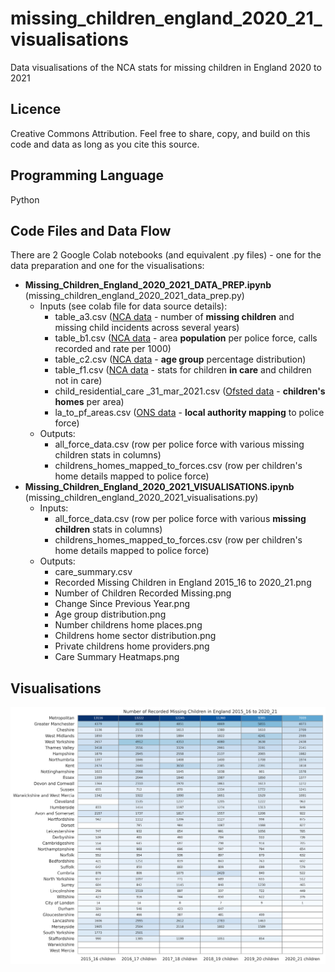 # missing_children_england_2020_21_visualisations
Data visualisations of the NCA stats for missing children in England 2020 to 2021

## Licence
Creative Commons Attribution. Feel free to share, copy, and build on this code and data as long as you cite this source. 

## Programming Language

Python

## Code Files and Data Flow

There are 2 Google Colab notebooks (and equivalent .py files) - one for the data preparation and one for the visualisations:
- **Missing_Children_England_2020_2021_DATA_PREP.ipynb** (missing_children_england_2020_2021_data_prep.py)
  - Inputs (see colab file for data source details):
    - table_a3.csv ([NCA data](https://missingpersons.police.uk/cy-gb/resources/downloads/missing-persons-statistical-bulletins) - number of **missing children** and missing child incidents across several years)
    - table_b1.csv ([NCA data](https://missingpersons.police.uk/cy-gb/resources/downloads/missing-persons-statistical-bulletins) - area **population** per police force, calls recorded and rate per 1000)
    - table_c2.csv ([NCA data](https://missingpersons.police.uk/cy-gb/resources/downloads/missing-persons-statistical-bulletins) - **age group** percentage distribution)
    - table_f1.csv ([NCA data](https://missingpersons.police.uk/cy-gb/resources/downloads/missing-persons-statistical-bulletins) - stats for children **in care** and children not in care)
    - child_residential_care _31_mar_2021.csv ([Ofsted data](https://www.gov.uk/government/statistics/childrens-social-care-data-in-england-2021) - **children's homes** per area)
    - la_to_pf_areas.csv ([ONS data](https://www.data.gov.uk/dataset/d014d7d2-1836-468f-97b8-bb7d0b061bf7/local-authority-district-to-community-safety-partnerships-to-police-force-areas-december-2016-lookup-in-england-and-wales) - **local authority mapping** to police force)
  - Outputs:
    - all_force_data.csv (row per police force with various missing children stats in columns)
    - childrens_homes_mapped_to_forces.csv (row per children's home details mapped to police force)
- **Missing_Children_England_2020_2021_VISUALISATIONS.ipynb** (missing_children_england_2020_2021_visualisations.py)
  - Inputs:
    - all_force_data.csv (row per police force with various **missing children** stats in columns)
    - childrens_homes_mapped_to_forces.csv (row per children's home details mapped to police force)
  - Outputs:
    - care_summary.csv
    - Recorded Missing Children in England 2015_16 to 2020_21.png
    - Number of Children Recorded Missing.png
    - Change Since Previous Year.png
    - Age group distribution.png
    - Number childrens home places.png
    - Childrens home sector distribution.png
    - Private childrens home providers.png
    - Care Summary Heatmaps.png
    
## Visualisations

![Recorded Missing Children in England 2015_16 to 2020_21.](https://github.com/foxnic/missing_children_england_2020_21_visualisations/blob/main/Recorded%20Missing%20Children%20in%20England%202015_16%20to%202020_21.png)

